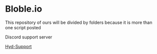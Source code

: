 # Bloble.io


This repository of ours will be divided by folders because it is more than one script posted

<p>Discord support server </p>
<a href="https://discörd.com/invite.php?id=60KCMS">Hyd-Support</a>
